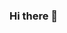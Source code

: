 ### Hi there 👋

<!--
**BrunoDemetrioETEC/brunodemetrioetec** is a ✨ _special_ ✨ repository because its `README.md` (this file) appears on your GitHub profile.

Here are some ideas to get you started:

- 🔭 I’m currently working on :  Ainda estou apenas nos estudos.
- 🌱 I’m currently learning: A programar na Etec Antônio Devisate.
- 🤔 I’m looking for help with: Linguagens de programação.
- 📫 How to reach me:  brunodemetriob10@gmail.com
- ⚡ Fun fact: Se quiser me ver feliz vamos ver um jogo de futebol.
<h1>Um Pouco Sobre Mim<h1>
  <p>15 anos, nascido em 12/01/2005, amante de futebol, GTA e música (principalmente Hip-Hop), eternamente grato a Deus por tudo que tem e estudante da ETEC Antônio Devisate em Marília - SP.</p>
